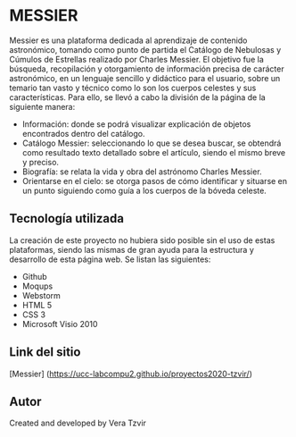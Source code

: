 # MESSIER

Messier es una plataforma dedicada al aprendizaje de contenido astronómico, tomando como punto de partida el Catálogo de Nebulosas y Cúmulos de Estrellas realizado por Charles Messier. El objetivo fue la búsqueda, recopilación y otorgamiento de información precisa de carácter astronómico, en un lenguaje sencillo y didáctico para el usuario, sobre un temario tan vasto y técnico como lo son los cuerpos celestes y sus características. Para ello, se llevó a cabo la división de la página de la siguiente manera:

  - Información: donde se podrá visualizar explicación de objetos encontrados dentro del catálogo.
  - Catálogo Messier: seleccionando lo que se desea buscar, se obtendrá como resultado texto detallado sobre el artículo, siendo el mismo breve y preciso.
  - Biografía: se relata la vida y obra del astrónomo Charles Messier.
  - Orientarse en el cielo: se otorga pasos de cómo identificar y situarse en un punto siguiendo como guía a los cuerpos de la bóveda celeste. 
 
## Tecnología utilizada
 
La creación de este proyecto no hubiera sido posible sin el uso de estas plataformas, siendo las mismas de gran ayuda para la estructura y desarrollo de esta página web. Se listan las siguientes:
* Github
* Moqups
* Webstorm
* HTML 5
* CSS 3
* Microsoft Visio 2010

## Link del sitio
[Messier] (https://ucc-labcompu2.github.io/proyectos2020-tzvir/)

## Autor
Created and developed by Vera Tzvir